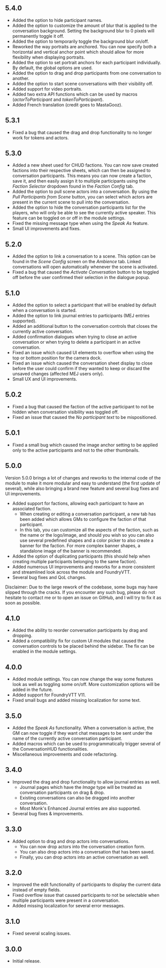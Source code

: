 ## 5.4.0

- Added the option to hide participant names.
- Added the option to customize the amount of blur that is applied to the conversation background. Setting the background blur to 0 pixels will permanently toggle it off.
- Added the option to temporarily toggle the background blur on/off.
- Reworked the way portraits are anchored. You can now specify both a horizontal and vertical anchor point which should allow for more flexibility when displaying portraits.
- Added the option to set portrait anchors for each participant individually. By default, the global options are used.
- Added the option to drag and drop participants from one conversation to another.
- Added the option to start scene conversations with their visibility off.
- Added support for video portraits.
- Added two extra API functions which can be used by macros (_actorToParticipant_ and _tokenToParticipant_).
- Added French translation (credit goes to MastaGooz).

## 5.3.1

- Fixed a bug that caused the drag and drop functionality to no longer work for tokens and actors.

## 5.3.0

- Added a new sheet used for CHUD factions. You can now save created factions into their respective sheets, which can then be assigned to conversation participants. This means you can now create a faction, save it, and then easily assign it to multiple participants using the _Faction Selector_ dropdown found in the _Faction Config_ tab.
- Added the option to pull scene actors into a conversation. By using the _Pull Participants from Scene_ button, you can select which actors are present in the current scene to pull into the conversation.
- Added the option to hide the conversation participants list for the players, who will only be able to see the currently active speaker. This feature can be toggled on or off in the module settings.
- Fixed the missing message type when using the _Speak As_ feature.
- Small UI improvements and fixes.

## 5.2.0

- Added the option to link a conversation to a scene. This option can be found in the _Scene Config_ screen on the _Ambience_ tab. Linked conversations will open automatically whenever the scene is activated.
- Fixed a bug that caused the _Activate Conversation_ button to be toggled off before the user confirmed their selection in the dialogue popup.

## 5.1.0

- Added the option to select a participant that will be enabled by default when a conversation is started.
- Added the option to link journal entries to participants (MEJ entries supported).
- Added an additional button to the conversation controls that closes the currently active conversation.
- Added confirmation dialogues when trying to close an active conversation or when trying to delete a participant in an active conversation.
- Fixed an issue which caused UI elements to overflow when using the top or bottom position for the camera dock.
- Fixed an issue which caused the conversation sheet display to close before the user could confirm if they wanted to keep or discard the unsaved changes (affected MEJ users only).
- Small UX and UI improvements.

## 5.0.2

- Fixed a bug that caused the faction of the active participant to not be hidden when conversation visibility was toggled off.
- Fixed an issue that caused the _No participant text_ to be mispositioned.

## 5.0.1

- Fixed a small bug which caused the image anchor setting to be applied only to the active participants and not to the other thumbnails.

## 5.0.0

Version 5.0.0 brings a lot of changes and reworks to the internal code of the module to make it more modular and easy to understand (the first update of several), while also bringing a brand new feature and several bug fixes and UI improvements.

- Added support for factions, allowing each participant to have an associated faction.
  - When creating or editing a conversation participant, a new tab has been added which allows GMs to configure the faction of that participant.
  - In this tab, you can customize all the aspects of the faction, such as the name or the logo/image, and should you wish so you can also use several predefined shapes and a color picker to also create a banner for the faction. For more complex banner shapes, a standalone image of the banner is recommended.
- Added the option of duplicating participants (this should help when creating multiple participants belonging to the same faction).
- Added numerous UI improvements and reworks for a more consistent and streamlined look across the module and FoundryVTT.
- Several bug fixes and QoL changes.

Disclaimer: Due to the large rework of the codebase, some bugs may have slipped through the cracks. If you encounter any such bug, please do not hesitate to contact me or to open an issue on GitHub, and I will try to fix it as soon as possible.

## 4.1.0

- Added the ability to reorder conversation participants by drag and dropping.
- Added a compatibility fix for custom UI modules that caused the conversation controls to be placed behind the sidebar. The fix can be enabled in the module settings.

## 4.0.0

- Added module settings. You can now change the way some features look as well as toggling some on/off. More customization options will be added in the future.
- Added support for FoundryVTT V11.
- Fixed small bugs and added missing localization for some text.

## 3.5.0

- Added the _Speak As_ functionality. When a conversation is active, the GM can now toggle if they want chat messages to be sent under the name of the currently active conversation participant.
- Added macros which can be used to programmatically trigger several of the ConversationHUD functionalities.
- Miscellaneous improvements and code refactoring.

## 3.4.0

- Improved the drag and drop functionality to allow journal entries as well.
  - Journal pages which have the _Image_ type will be treated as conversation participants on drag & drop.
  - Existing conversations can also be dragged into another conversation.
  - Most Monk's Enhanced Journal entries are also supported.
- Several bug fixes & improvements.

## 3.3.0

- Added option to drag and drop actors into conversations.
  - You can now drop actors into the conversation creation form.
  - You can also drop actors into a conversation that has been saved.
  - Finally, you can drop actors into an active conversation as well.

## 3.2.0

- Improved the edit functionality of participants to display the current data instead of empty fields.
- Fixed overflow issue that caused participants to not be selectable when multiple participants were present in a conversation.
- Added missing localization for several error messages.

## 3.1.0

- Fixed several scaling issues.

## 3.0.0

- Initial release.
